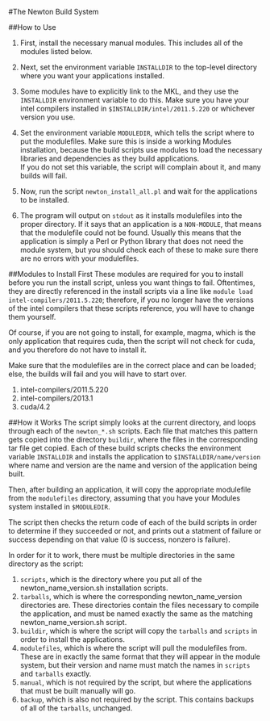 #The Newton Build System

##How to Use
1. First, install the necessary manual modules. This includes all of the modules listed below.

2. Next, set the environment variable `INSTALLDIR` to the top-level directory where you want your applications installed.

3. Some modules have to explicitly link to the MKL, and they use the `INSTALLDIR` environment variable to do this.
   Make sure you have your intel compilers installed in `$INSTALLDIR/intel/2011.5.220` or whichever version you use.

4. Set the environment variable `MODULEDIR`, which tells the script where to put the modulefiles. 
   Make sure this is inside a working Modules installation, because the build scripts use modules to load the necessary 
   libraries and dependencies as they build applications.  
   If you do not set this variable, the script will complain about it, and many builds will fail.

4. Now, run the script `newton_install_all.pl` and wait for the applications to be installed.

5. The program will output on `stdout` as it installs modulefiles into the proper directory. 
   If it says that an application is a `NON-MODULE`, that means that the modulefile could not be found.
   Usually this means that the application is simply a Perl or Python library that does not need the module system, 
   but you should check each of these to make sure there are no errors with your modulefiles.

##Modules to Install First
These modules are required for you to install before you run the install script, unless you want things to fail.
Oftentimes, they are directly referenced in the install scripts via a line like `module load intel-compilers/2011.5.220`; therefore,
if you no longer have the versions of the intel compilers that these scripts reference, you will have to change them yourself.

Of course, if you are not going to install, for example, magma, which is the only application that requires cuda, then the script
will not check for cuda, and you therefore do not have to install it.

Make sure that the modulefiles are in the correct place and can be loaded; else, the builds will fail and you will have to start over.

1. intel-compilers/2011.5.220
2. intel-compilers/2013.1
3. cuda/4.2

##How it Works
The script simply looks at the current directory, and loops through each of the `newton_*.sh` scripts. 
Each file that matches this pattern gets copied into the directory `buildir`, where the files in the corresponding tar file 
get copied.  Each of these build scripts checks the environment variable `INSTALLDIR` and installs the application to 
`$INSTALLDIR/name/version` where name and version are the name and version of the application being built.

Then, after building an application, it will copy the appropriate modulefile from the `modulefiles` directory, assuming that you have
your Modules system installed in `$MODULEDIR`.

The script then checks the return code of each of the build scripts in order to determine if they succeeded or not, and 
prints out a statment of failure or success depending on that value (0 is success, nonzero is failure).

In order for it to work, there must be multiple directories in the same directory as the script:
  1. `scripts`, which is the directory where you put all of the newton_name_version.sh installation scripts.
  2. `tarballs`, which is where the corresponding newton_name_version directories are. These directories contain the files necessary
     to compile the application, and must be named exactly the same as the matching newton_name_version.sh script.
  3. `buildir`, which is where the script will copy the `tarballs` and `scripts` in order to install the applications.
  4. `modulefiles`, which is where the script will pull the modulefiles from. These are in exactly the same format that they will
     appear in the module system, but their version and name must match the names in `scripts` and `tarballs` exactly.
  5. `manual`, which is not required by the script, but where the applications that must be built manually will go.
  6. `backup`, which is also not required by the script. This contains backups of all of the `tarballs`, unchanged.
